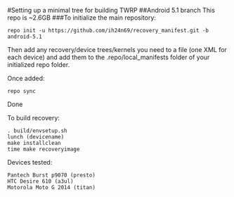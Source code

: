 #Setting up a minimal tree for building TWRP
##Android 5.1 branch
This repo is ~2.6GB
###To initialize the main repository:

````
repo init -u https://github.com/ih24n69/recovery_manifest.git -b android-5.1
````
Then add any recovery/device trees/kernels you need to a file (one XML for each device) and add them to the .repo/local_manifests folder of your initialized repo folder.

Once added:
````
repo sync
````
Done

To build recovery:
````
. build/envsetup.sh
lunch (devicename)
make installclean
time make recoveryimage
````


Devices tested:

````
Pantech Burst p9070 (presto)
HTC Desire 610 (a3ul)
Motorola Moto G 2014 (titan)
````

